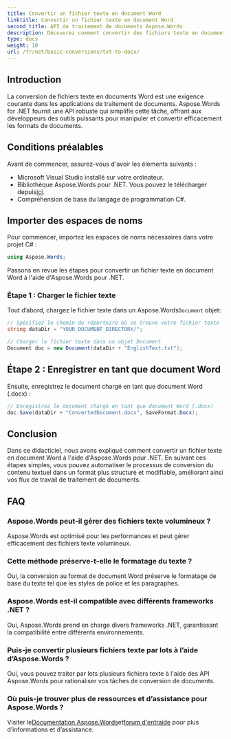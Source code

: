 ```yaml
---
title: Convertir un fichier texte en document Word
linktitle: Convertir un fichier texte en document Word
second_title: API de traitement de documents Aspose.Words
description: Découvrez comment convertir des fichiers texte en documents Word à l'aide d'Aspose.Words pour .NET. Gérez efficacement les conversions de documents avec notre guide complet.
type: docs
weight: 10
url: /fr/net/basic-conversions/txt-to-docx/
---
```

## Introduction

La conversion de fichiers texte en documents Word est une exigence courante dans les applications de traitement de documents. Aspose.Words for .NET fournit une API robuste qui simplifie cette tâche, offrant aux développeurs des outils puissants pour manipuler et convertir efficacement les formats de documents.

## Conditions préalables

Avant de commencer, assurez-vous d'avoir les éléments suivants :
- Microsoft Visual Studio installé sur votre ordinateur.
-  Bibliothèque Aspose.Words pour .NET. Vous pouvez le télécharger depuis[ici](https://releases.aspose.com/words/net/).
- Compréhension de base du langage de programmation C#.

## Importer des espaces de noms

Pour commencer, importez les espaces de noms nécessaires dans votre projet C# :
```csharp
using Aspose.Words;
```

Passons en revue les étapes pour convertir un fichier texte en document Word à l'aide d'Aspose.Words pour .NET.

### Étape 1 : Charger le fichier texte

 Tout d’abord, chargez le fichier texte dans un Aspose.Words`Document` objet:
```csharp
// Spécifiez le chemin du répertoire où se trouve votre fichier texte
string dataDir = "YOUR_DOCUMENT_DIRECTORY/";

// Charger le fichier texte dans un objet Document
Document doc = new Document(dataDir + "EnglishText.txt");
```

## Étape 2 : Enregistrer en tant que document Word

Ensuite, enregistrez le document chargé en tant que document Word (.docx) :
```csharp
// Enregistrez le document chargé en tant que document Word (.docx)
doc.Save(dataDir + "ConvertedDocument.docx", SaveFormat.Docx);
```

## Conclusion

Dans ce didacticiel, nous avons expliqué comment convertir un fichier texte en document Word à l'aide d'Aspose.Words pour .NET. En suivant ces étapes simples, vous pouvez automatiser le processus de conversion du contenu textuel dans un format plus structuré et modifiable, améliorant ainsi vos flux de travail de traitement de documents.

## FAQ

### Aspose.Words peut-il gérer des fichiers texte volumineux ?
Aspose.Words est optimisé pour les performances et peut gérer efficacement des fichiers texte volumineux.

### Cette méthode préserve-t-elle le formatage du texte ?
Oui, la conversion au format de document Word préserve le formatage de base du texte tel que les styles de police et les paragraphes.

### Aspose.Words est-il compatible avec différents frameworks .NET ?
Oui, Aspose.Words prend en charge divers frameworks .NET, garantissant la compatibilité entre différents environnements.

### Puis-je convertir plusieurs fichiers texte par lots à l’aide d’Aspose.Words ?
Oui, vous pouvez traiter par lots plusieurs fichiers texte à l'aide des API Aspose.Words pour rationaliser vos tâches de conversion de documents.

### Où puis-je trouver plus de ressources et d’assistance pour Aspose.Words ?
 Visiter le[Documentation Aspose.Words](https://reference.aspose.com/words/net/)et[forum d'entraide](https://forum.aspose.com/c/words/8) pour plus d’informations et d’assistance.